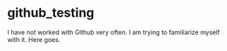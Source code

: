 # github_testing
I have not worked with Github very often.  I am trying to familiarize myself with it.  Here goes.
